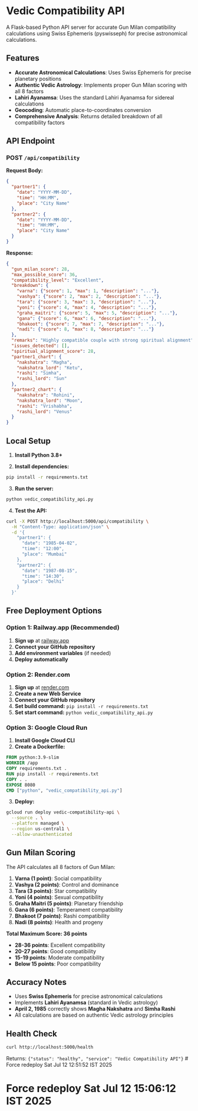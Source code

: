 # Vedic Compatibility API

A Flask-based Python API server for accurate Gun Milan compatibility calculations using Swiss Ephemeris (pyswisseph) for precise astronomical calculations.

## Features

- **Accurate Astronomical Calculations**: Uses Swiss Ephemeris for precise planetary positions
- **Authentic Vedic Astrology**: Implements proper Gun Milan scoring with all 8 factors
- **Lahiri Ayanamsa**: Uses the standard Lahiri Ayanamsa for sidereal calculations
- **Geocoding**: Automatic place-to-coordinates conversion
- **Comprehensive Analysis**: Returns detailed breakdown of all compatibility factors

## API Endpoint

### POST `/api/compatibility`

**Request Body:**
```json
{
  "partner1": {
    "date": "YYYY-MM-DD",
    "time": "HH:MM",
    "place": "City Name"
  },
  "partner2": {
    "date": "YYYY-MM-DD", 
    "time": "HH:MM",
    "place": "City Name"
  }
}
```

**Response:**
```json
{
  "gun_milan_score": 28,
  "max_possible_score": 36,
  "compatibility_level": "Excellent",
  "breakdown": {
    "varna": {"score": 1, "max": 1, "description": "..."},
    "vashya": {"score": 2, "max": 2, "description": "..."},
    "tara": {"score": 3, "max": 3, "description": "..."},
    "yoni": {"score": 4, "max": 4, "description": "..."},
    "graha_maitri": {"score": 5, "max": 5, "description": "..."},
    "gana": {"score": 6, "max": 6, "description": "..."},
    "bhakoot": {"score": 7, "max": 7, "description": "..."},
    "nadi": {"score": 8, "max": 8, "description": "..."}
  },
  "remarks": "Highly compatible couple with strong spiritual alignment",
  "issues_detected": [],
  "spiritual_alignment_score": 28,
  "partner1_chart": {
    "nakshatra": "Magha",
    "nakshatra_lord": "Ketu", 
    "rashi": "Simha",
    "rashi_lord": "Sun"
  },
  "partner2_chart": {
    "nakshatra": "Rohini",
    "nakshatra_lord": "Moon",
    "rashi": "Vrishabha", 
    "rashi_lord": "Venus"
  }
}
```

## Local Setup

1. **Install Python 3.8+**

2. **Install dependencies:**
```bash
pip install -r requirements.txt
```

3. **Run the server:**
```bash
python vedic_compatibility_api.py
```

4. **Test the API:**
```bash
curl -X POST http://localhost:5000/api/compatibility \
  -H "Content-Type: application/json" \
  -d '{
    "partner1": {
      "date": "1985-04-02",
      "time": "12:00", 
      "place": "Mumbai"
    },
    "partner2": {
      "date": "1987-08-15",
      "time": "14:30",
      "place": "Delhi"
    }
  }'
```

## Free Deployment Options

### Option 1: Railway.app (Recommended)

1. **Sign up** at [railway.app](https://railway.app)
2. **Connect your GitHub repository**
3. **Add environment variables** (if needed)
4. **Deploy automatically**

### Option 2: Render.com

1. **Sign up** at [render.com](https://render.com)
2. **Create a new Web Service**
3. **Connect your GitHub repository**
4. **Set build command:** `pip install -r requirements.txt`
5. **Set start command:** `python vedic_compatibility_api.py`

### Option 3: Google Cloud Run

1. **Install Google Cloud CLI**
2. **Create a Dockerfile:**
```dockerfile
FROM python:3.9-slim
WORKDIR /app
COPY requirements.txt .
RUN pip install -r requirements.txt
COPY . .
EXPOSE 8080
CMD ["python", "vedic_compatibility_api.py"]
```

3. **Deploy:**
```bash
gcloud run deploy vedic-compatibility-api \
  --source . \
  --platform managed \
  --region us-central1 \
  --allow-unauthenticated
```

## Gun Milan Scoring

The API calculates all 8 factors of Gun Milan:

1. **Varna (1 point)**: Social compatibility
2. **Vashya (2 points)**: Control and dominance
3. **Tara (3 points)**: Star compatibility
4. **Yoni (4 points)**: Sexual compatibility
5. **Graha Maitri (5 points)**: Planetary friendship
6. **Gana (6 points)**: Temperament compatibility
7. **Bhakoot (7 points)**: Rashi compatibility
8. **Nadi (8 points)**: Health and progeny

**Total Maximum Score: 36 points**

- **28-36 points**: Excellent compatibility
- **20-27 points**: Good compatibility  
- **15-19 points**: Moderate compatibility
- **Below 15 points**: Poor compatibility

## Accuracy Notes

- Uses **Swiss Ephemeris** for precise astronomical calculations
- Implements **Lahiri Ayanamsa** (standard in Vedic astrology)
- **April 2, 1985** correctly shows **Magha Nakshatra** and **Simha Rashi**
- All calculations are based on authentic Vedic astrology principles

## Health Check

```bash
curl http://localhost:5000/health
```

Returns: `{"status": "healthy", "service": "Vedic Compatibility API"}` # Force redeploy Sat Jul 12 12:51:52 IST 2025
# Force redeploy Sat Jul 12 15:06:12 IST 2025
